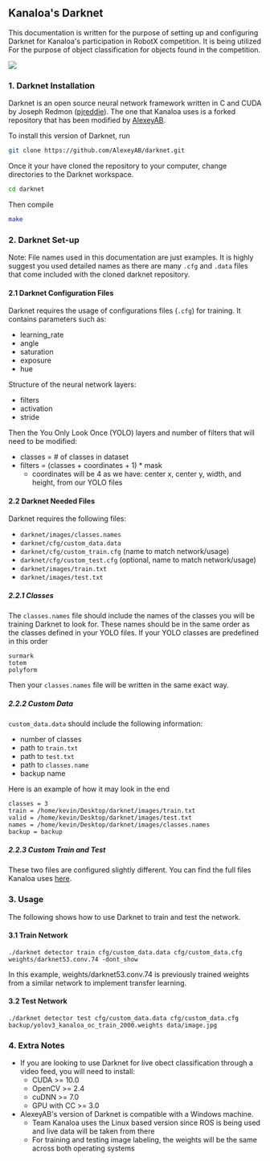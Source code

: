 ## Kanaloa's Darknet
This documentation is written for the purpose of setting up and configuring Darknet for Kanaloa's participation in RobotX competition. It is being utilized For the purpose of object classification for objects found in the competition.

![](./images/VRX_VORCobjects.png)

### 1. Darknet Installation
Darknet is an open source neural network framework written in C and CUDA by Joseph Redmon ([pjreddie](https://github.com/pjreddie/darknet)). The one that Kanaloa uses is a forked repository that has been modified by [AlexeyAB](https://github.com/AlexeyAB/darknet).

To install this version of Darknet, run
```bash
git clone https://github.com/AlexeyAB/darknet.git
```

Once it your have cloned the repository to your computer, change directories to the Darknet workspace.
```sh
cd darknet
```
Then compile
```sh
make
```

### 2. Darknet Set-up
Note: File names used in this documentation are just examples. It is highly suggest you used detailed names as there are many `.cfg` and `.data` files that come included with the cloned darknet repository.

#### 2.1 Darknet Configuration Files
Darknet requires the usage of configurations files (`.cfg`) for training. 
It contains parameters such as:
- learning_rate
- angle
- saturation
- exposure
- hue

Structure of the neural network layers:
- filters
- activation
- stride

Then the You Only Look Once (YOLO) layers and number of filters that will need to be modified:
- classes = # of classes in dataset
- filters = (classes + coordinates + 1) * mask
    - coordinates will be 4 as we have: center x, center y, width, and height, from our YOLO files

#### 2.2 Darknet Needed Files
Darknet requires the following files:
- `darknet/images/classes.names`
- `darknet/cfg/custom_data.data`
- `darknet/cfg/custom_train.cfg` (name to match network/usage)
- `darknet/cfg/custom_test.cfg` (optional, name to match network/usage)
- `darknet/images/train.txt`
- `darknet/images/test.txt`

##### 2.2.1 Classes
The `classes.names` file should include the names of the classes you will be training Darknet to look for. These names should be in the same order as the classes defined in your YOLO files. If your YOLO classes are predefined in this order
```
surmark
totem
polyform
```
Then your `classes.names` file will be written in the same exact way. 

##### 2.2.2 Custom Data
`custom_data.data` should include the following information:
- number of classes
- path to `train.txt`
- path to `test.txt`
- path to `classes.name`
- backup name

Here is an example of how it may look in the end
```
classes = 3
train = /home/kevin/Desktop/darknet/images/train.txt
valid = /home/kevin/Desktop/darknet/images/test.txt
names = /home/kevin/Desktop/darknet/images/classes.names
backup = backup
```

##### 2.2.3 Custom Train and Test
These two files are configured slightly different. You can find the full files Kanaloa uses [here](). 

### 3. Usage
The following shows how to use Darknet to train and test the network.

#### 3.1 Train Network

```
./darknet detector train cfg/custom_data.data cfg/custom_data.cfg weights/darknet53.conv.74 -dont_show
```

In this example, weights/darknet53.conv.74 is previously trained weights from a similar network to implement transfer learning.

#### 3.2 Test Network

```
./darknet detector test cfg/custom_data.data cfg/custom_data.cfg backup/yolov3_kanaloa_oc_train_2000.weights data/image.jpg
```

### 4. Extra Notes
- If you are looking to use Darknet for live obect classification through a video feed, you will need to install:
    - CUDA >= 10.0
    - OpenCV >= 2.4
    - cuDNN >= 7.0
    - GPU with CC >= 3.0
- AlexeyAB's version of Darknet is compatible with a Windows machine.
    - Team Kanaloa uses the Linux based version since ROS is being used and live data will be taken from there
    - For training and testing image labeling, the weights will be the same across both operating systems